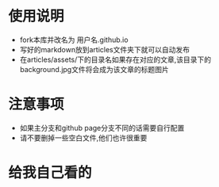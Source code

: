 # 使用说明

* fork本库并改名为 用户名.github.io
* 写好的markdown放到articles文件夹下就可以自动发布
* 在articles/assets/下的目录名如果存在对应的文章,该目录下的background.jpg文件将会成为该文章的标题图片

# 注意事项

* 如果主分支和github page分支不同的话需要自行配置
* 请不要删掉一些空白文件,他们也许很重要





# 给我自己看的

```

```
